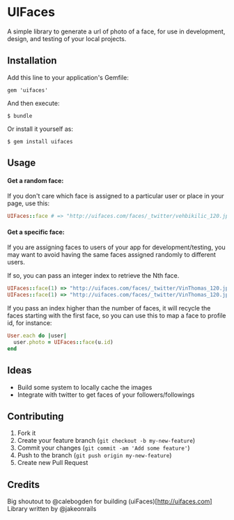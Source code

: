 # UIFaces

A simple library to generate a url of photo of a face, for use in development,
design, and testing of your local projects.

## Installation

Add this line to your application's Gemfile:

    gem 'uifaces'

And then execute:

    $ bundle

Or install it yourself as:

    $ gem install uifaces

## Usage

#### Get a random face:

If you don't care which face is assigned to a particular user or place in your
page, use this:

```ruby
UIFaces::face # => "http://uifaces.com/faces/_twitter/vehbikilic_120.jpg"
```

#### Get a specific face:

If you are assigning faces to users of your app for development/testing, you may
want to avoid having the same faces assigned randomly to different users.

If so, you can pass an integer index to retrieve the Nth face.

```ruby
UIFaces::face(1) => "http://uifaces.com/faces/_twitter/VinThomas_120.jpg"
UIFaces::face(1) => "http://uifaces.com/faces/_twitter/VinThomas_120.jpg"
```

If you pass an index higher than the number of faces, it will recycle the faces
starting with the first face, so you can use this to map a face to profile id,
for instance:

```ruby
User.each do |user|
  user.photo = UIFaces::face(u.id)
end
```

## Ideas

* Build some system to locally cache the images
* Integrate with twitter to get faces of your followers/followings

## Contributing

1. Fork it
2. Create your feature branch (`git checkout -b my-new-feature`)
3. Commit your changes (`git commit -am 'Add some feature'`)
4. Push to the branch (`git push origin my-new-feature`)
5. Create new Pull Request


## Credits
Big shoutout to @calebogden for building (uiFaces)[http://uifaces.com]
Library written by @jakeonrails
